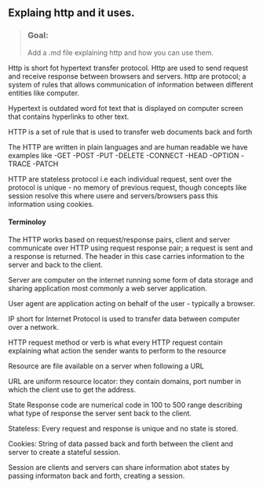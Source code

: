 ## Explaing http and it uses.

>### Goal:
> Add a .md file explaining http and how you can use them.

Http is short fot hypertext transfer protocol. Http are used to send request and receive response between browsers and servers.
http are protocol; a system of rules that allows communication of information between different entities like computer.

Hypertext is outdated word fot text that is displayed on computer screen that contains hyperlinks to other text.

HTTP is a set of rule that is used to transfer web documents back and forth

The HTTP are written in plain languages and are human readable we have examples like
-GET
-POST
-PUT
-DELETE
-CONNECT
-HEAD
-OPTION
-TRACE
-PATCH

HTTP are stateless protocol i.e each individual request, sent over the protocol is unique - no memory of previous request, though concepts like session resolve this where usere and servers/browsers pass this information using cookies.

#### Terminoloy
The HTTP works based on request/response pairs, client and server communicate over HTTP using request response pair; a request is sent and a response is returned. The header in this case carries information to the server and back to the client.

Server are computer on the internet running some form of data storage and sharing application most commonly a web server application.

User agent are application acting on behalf of the user - typically a browser.

IP short for Internet Protocol is used to transfer data between computer over a network.

HTTP request method or verb is what every HTTP request contain explaining what action the sender wants to perform to the resource

Resource are file available on a server when following a URL

URL  are uniform resource locator: they contain domains, port number in which the client use to get the address.

State Response code are numerical code in 100 to 500 range describing what type of response the server sent back to the client.

Stateless: Every request and response is unique and no state is stored.

Cookies: String of data passed back and forth between the client and server to create a stateful session.

Session are clients and servers can share information abot states by passing informaton back and forth, creating a session.

